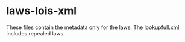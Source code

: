 # laws-lois-xml
These files contain the metadata only for the laws.  The lookupfull.xml includes repealed laws.
